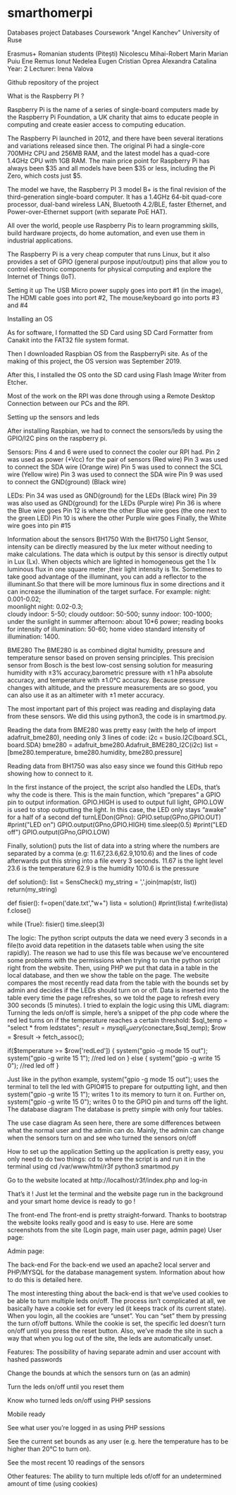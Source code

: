 # smarthomerpi
Databases project
Databases Coursework
"Angel Kanchev" University of Ruse

Erasmus+ Romanian students (Pitești)
Nicolescu Mihai-Robert
Marin Marian Puiu
Ene Remus Ionut
Nedelea Eugen Cristian
Oprea Alexandra Catalina
Year: 2
Lecturer: Irena Valova

Github repository of the project



























What is the Raspberry PI ?

Raspberry Pi is the name of a series of single-board computers made by the Raspberry Pi Foundation, a UK charity that aims to educate people in computing and create easier access to computing education.

The Raspberry Pi launched in 2012, and there have been several iterations and variations released since then. The original Pi had a single-core 700MHz CPU and 256MB RAM, and the latest model has a quad-core 1.4GHz CPU with 1GB RAM. The main price point for Raspberry Pi has always been $35 and all models have been $35 or less, including the Pi Zero, which costs just $5.

The model we have, the Raspberry PI 3 model B+ is the final revision of the third-generation single-board computer. It has a 1.4GHz 64-bit quad-core processor, dual-band wireless LAN, Bluetooth 4.2/BLE, faster Ethernet, and Power-over-Ethernet support (with separate PoE HAT).

All over the world, people use Raspberry Pis to learn programming skills, build hardware projects, do home automation, and even use them in industrial applications.

The Raspberry Pi is a very cheap computer that runs Linux, but it also provides a set of GPIO (general purpose input/output) pins that allow you to control electronic components for physical computing and explore the Internet of Things (IoT).









Setting it up
The USB Micro power supply goes into port #1 (in the image),
The HDMI cable goes into port #2,
The mouse/keyboard go into ports #3 and #4

Installing an OS

As for software, I formatted the SD Card using SD Card Formatter from Canakit into the FAT32 file system format.

Then I downloaded Raspbian OS from the RaspberryPi site. As of the making of this project, the OS version was September 2019.

After this, I installed the OS onto the SD card using Flash Image Writer from Etcher.

Most of the work on the RPI was done through using a Remote Desktop Connection between our PCs and the RPI.




Setting up the sensors and leds

After installing Raspbian, we had to connect the sensors/leds by using the GPIO/I2C pins on the raspberry pi.

Sensors:
Pins 4 and 6 were used to connect the cooler our RPI had.
Pin 2 was used as power (+Vcc) for the  pair of sensors
(Red wire)
Pin 3 was used to connect the SDA wire
(Orange wire)
Pin 5 was used to connect the SCL wire
(Yellow wire)
Pin 3 was used to connect the SDA wire
Pin 9 was used to connect the GND(ground)
(Black wire)

LEDs:
Pin 34 was used as GND(ground) for the LEDs
(Black wire)
Pin 39 was also used as GND(ground) for the LEDs
(Purple wire)
Pin 36 is where the Blue wire goes
Pin 12 is where the other Blue wire goes (the one next to the green LED)
Pin 10 is where the other Purple wire goes
Finally, the White wire goes into pin #15


Information about the sensors
BH1750
With the BH1750 Light Sensor, intensity can be directly measured by the lux meter without needing to make calculations. The data which is output by this sensor is directly output in Lux (Lx). When objects which are lighted in homogeneous get the 1 lx luminous flux in one square      meter ,their light intensity is 1lx. Sometimes to take good advantage of the illuminant, you can add a reflector to the illuminant.So that there will be more luminous flux in some directions and it can increase the illumination of the target surface. 
For example:
night: 0.001-0.02;  
moonlight night: 0.02-0.3;  
cloudy indoor: 5-50;
cloudy outdoor: 50-500;
sunny indoor: 100-1000;
under the sunlight in summer afternoon: about 10*6 power; 
reading books for intensity of illumination: 50-60;
home video standard intensity of illumination: 1400.

BME280
The BME280 is as combined digital humidity, pressure and temperature sensor based on proven sensing principles. This precision sensor from Bosch is the best low-cost sensing solution for measuring humidity     with ±3% accuracy,barometric pressure with ±1 hPa absolute accuracy, and temperature with ±1.0°C accuracy. Because pressure changes with altitude, and the pressure measurements are so good, you can also use it as an altimeter with  ±1 meter accuracy.

The most important part of this project was reading and displaying data from these sensors. We did this using python3, the code is in smartmod.py.


Reading the data from BME280 was pretty easy (with the help of import adafruit_bme280), needing only 3 lines of code:
    i2c = busio.I2C(board.SCL, board.SDA)
    bme280 = adafruit_bme280.Adafruit_BME280_I2C(i2c)
    list = [bme280.temperature, bme280.humidity,   bme280.pressure]

Reading data from BH1750 was also easy since we found this GitHub repo showing how to connect to it.

In the first instance of the project, the script also handled the LEDs, that’s why the code is there. 
This is the main function, which “prepares” a GPIO pin to output information. GPIO.HIGH is used to output full light, GPIO.LOW is used to stop outputting the light. In this case, the LED only stays “awake” for a half of a second
def turnLEDon(GPno):
    GPIO.setup(GPno,GPIO.OUT)
    #print("LED on")
    GPIO.output(GPno,GPIO.HIGH)
    time.sleep(0.5)
    #print("LED off")
    GPIO.output(GPno,GPIO.LOW)

Finally, solution() puts the list of data into a string where the numbers are separated by a comma (e.g: 11.67,23.6,62.9,1010.6) and the lines of code afterwards put this string into a file every 3 seconds.
11.67 is the light level
23.6 is the temperature
62.9 is the humidity
1010.6 is the pressure




def solution():
    list = SensCheck()
    my_string = ','.join(map(str, list))
    return(my_string)

def fisier():
    f=open('date.txt',"w+")
    lista = solution()
    #print(lista)
    f.write(lista)
    f.close()
 
while (True):
    fisier()
    time.sleep(3)



The logic:
The python script outputs the data we need every 3 seconds in a file(to avoid data repetition in the datasets table when using the site rapidly).
The reason we had to use this file was because we’ve encountered some problems with the permissions when trying to run the python script right from the website.
 Then, using PHP we put that data in a table in the local database, and then we show the table on the page.
The website compares the most recently read data from the table with the bounds set by admin and decides if the LEDs should turn on or off.
Data is inserted into the table every time the page refreshes, so we told the page to refresh every 300 seconds (5 minutes).
I tried to explain the logic using this UML diagram:
Turning the leds on/off is simple, here’s a snippet of the php code where the red led turns on if the temperature reaches a certain threshold:
$sql_temp = "select * from ledstates";
$result = mysqli_query($conectare,$sql_temp);
$row = $result -> fetch_assoc();

if($temperature >= $row['redLed'])
{
	system("gpio -g mode 15 out");
   system("gpio -g write 15 1"); //red led on
}
else
{
         system("gpio -g write 15 0"); //red led off
}

Just like in the python example, system("gpio -g mode 15 out"); uses the terminal to tell the led with GPIO#15 to prepare for outputting light, and then system("gpio -g write 15 1"); writes 1 to its memory to turn it on.
Further on, system("gpio -g write 15 0"); writes 0 to the GPIO pin and turns off the light.
The database diagram
The database is pretty simple with only four tables.





The use case diagram
As seen here, there are some differences between what the normal user and the admin can do.
Mainly, the admin can change when the sensors turn on and see who turned the sensors on/off











How to set up the application
Setting up the application is pretty easy, you only need to do two things:
cd to where the script is and run it in the terminal using 
cd  /var/www/html/r3f
python3 smartmod.py

Go to the website located at
http://localhost/r3f/index.php
and log-in

That’s it ! Just let the terminal and the website page run in the background and your smart home device is ready to go !

The front-end
The front-end is pretty straight-forward. Thanks to bootstrap the website looks really good and is easy to use.
Here are some screenshots from the site (Login page, main user page, admin page)
User page:

Admin page:

The back-end
For the back-end we used an apache2 local server and PHP/MYSQL for the database management system.
Information about how to do this is detailed here.

The most interesting thing about the back-end is that we’ve used cookies to be able to turn multiple leds on/off.
The process isn’t complicated at all, we basically have a cookie set for every led (it keeps track of its current state). 
When you login, all the cookies are “unset”. You can “set” them by pressing the turn of/off buttons. While the cookie is set, the specific led doesn’t turn on/off until you press the reset button.
Also, we’ve made the site in such a way that when you log out of the site, the leds are automatically unset.

Features:
The possibility of having separate admin and user account with hashed passwords


Change the bounds at which the sensors turn on (as an admin)



Turn the leds on/off until you reset them


Know who turned leds on/off using PHP sessions






Mobile ready





















See what user you’re logged in as using PHP sessions

See the current set bounds as any user (e.g. here the temperature has to be higher than 20°C to turn on).

See the most recent 10 readings of the sensors


Other features:
The ability to turn multiple leds of/off for an undetermined amount of time (using cookies)




